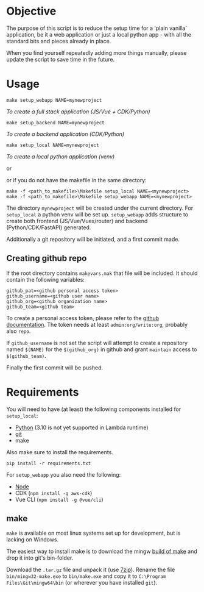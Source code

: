 # Objective

The purpose of this script is to reduce the setup time for a 'plain vanilla´ application, be it a web application or just a local python app - with all the standard bits and pieces already in place.

When you find yourself repeatedly adding more things manually, please update the script to save time in the future.

# Usage

```
make setup_webapp NAME=mynewproject
```
_To create a full stack application (JS/Vue + CDK/Python)_

```
make setup_backend NAME=mynewproject
```
_To create a backend application (CDK/Python)_

```
make setup_local NAME=mynewproject
```
_To create a local python application (venv)_

or


or if you do not have the makefile in the same directory:

```
make -f <path_to_makefile>\Makefile setup_local NAME=<mynewproject>
make -f <path_to_makefile>\Makefile setup_webapp NAME=<mynewproject>
```

The directory `mynewproject` will be created under the current directory. For `setup_local` a python venv will be set up. `setup_webapp` adds structure to create both frontend (JS/Vue/Vuex/router) and backend (Python/CDK/FastAPI) generated.

Additionally a git repository will be initiated, and a first commit made.

## Creating github repo

If the root directory contains `makevars.mak` that file will be included. It should contain the following variables:
```
github_pat=<github personal access token>
github_username=<github user name>
github_org=<github organization name>
github_team=<github team>
```

To create a personal access token, please refer to the [github documentation](https://docs.github.com/en/authentication/keeping-your-account-and-data-secure/creating-a-personal-access-token). The token needs at least `admin:org/write:org`, probably also `repo`.

If `github_username` is not set the script will attempt to create a repository named `$(NAME)` for the `$(github_org)` in github and grant `maintain` access to `$(github_team)`.

Finally the first commit will be pushed.

# Requirements
You will need to have (at least) the following components installed for `setup_local`:

* [Python](https://www.python.org/downloads/release/python-399/) (3.10 is not yet supported in Lambda runtime)
* [git](https://git-scm.com/downloads)
* make

Also make sure to install the requirements.

```
pip install -r requirements.txt
```

For `setup_webapp` you also need the following:

* [Node](https://nodejs.org/en/download/)
* CDK (`npm install -g aws-cdk`)
* Vue CLI (`npm install -g @vue/cli`)

## make
`make` is available on most linux systems set up for development, but
is lacking on Windows.

The easiest way to install make is to download the mingw [build of make](https://sourceforge.net/projects/mingw/files/MinGW/Extension/make/mingw32-make-3.80-3/) and drop it into
git's bin-folder.

Download the `.tar.gz` file and unpack it (use [7zip](https://www.7-zip.org/download.html)). Rename the file `bin/mingw32-make.exe` to `bin/make.exe` and copy it to `C:\Program Files\Git\mingw64\bin` (or wherever you have installed `git`).

